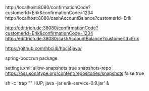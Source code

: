 http://localhost:8080/confirmationCode?customerId=Erik&confirmationCode=1234
http://localhost:8080/cashAccountBalance?customerId=Erik

http://edittrich.de:38080/confirmationCode?customerId=Erik&confirmationCode=1234
http://edittrich.de:38080/cashAccountBalance?customerId=Erik

https://github.com/hbci4j/hbci4java/

spring-boot:run
package

settings.xml:
<profiles>
  <profile>
     <id>allow-snapshots</id>
        <activation><activeByDefault>true</activeByDefault></activation>
     <repositories>
       <repository>
         <id>snapshots-repo</id>
         <url>https://oss.sonatype.org/content/repositories/snapshots</url>
         <releases><enabled>false</enabled></releases>
         <snapshots><enabled>true</enabled></snapshots>
       </repository>
     </repositories>
   </profile>
</profiles>

sh -c 'trap "" HUP; java -jar erik-service-0.9.jar' &